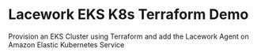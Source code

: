 # Lacework EKS K8s Terraform Demo
Provision an EKS Cluster using Terraform and add the Lacework Agent on Amazon Elastic Kubernetes Service
